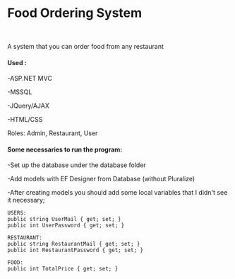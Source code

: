<h1>Food Ordering System</h1>
</br>
<p>A system that you can order food from any restaurant</p>
<h4>Used :</h4>
<p>-ASP.NET MVC
  
-MSSQL

-JQuery/AJAX

-HTML/CSS

Roles: Admin, Restaurant, User</p>

<h4>Some necessaries to run the program: </h4>
<p>  -Set up the database under the database folder
  
-Add models with EF Designer from Database (without Pluralize)
  
-After creating models you should add some local variables 
  that I didn't see it necessary;</p>
  
    USERS:
    public string UserMail { get; set; }
    public int UserPassword { get; set; }
  
    RESTAURANT:
    public string RestaurantMail { get; set; }
    public int RestaurantPassword { get; set; }
  
    FOOD:
    public int TotalPrice { get; set; }
